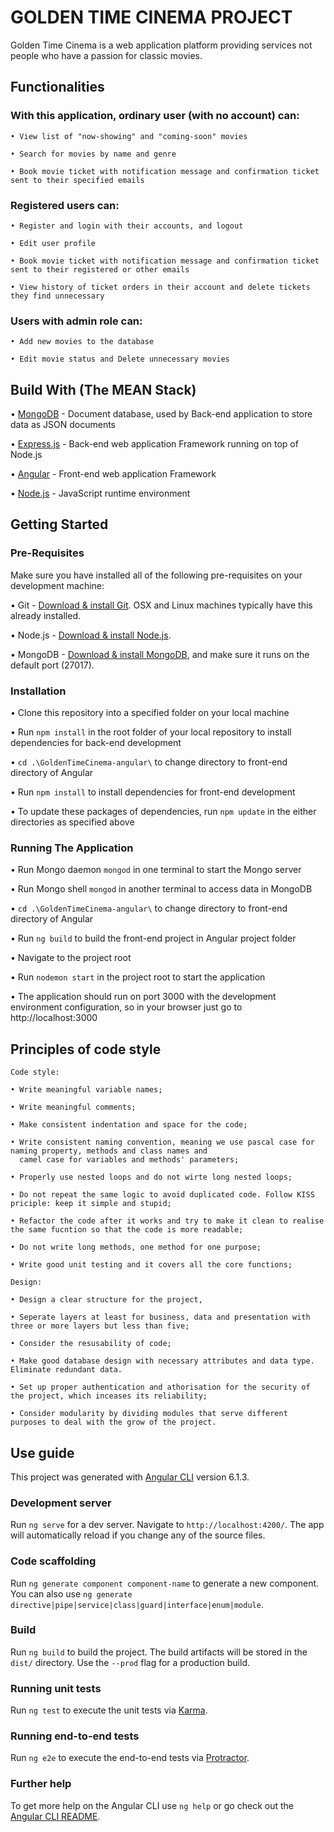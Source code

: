 # GOLDEN TIME CINEMA PROJECT

Golden Time Cinema is a web application platform providing services not people who have a passion for classic movies.

## Functionalities

### With this application, ordinary user (with no account) can:

    • View list of "now-showing" and "coming-soon" movies

    • Search for movies by name and genre

    • Book movie ticket with notification message and confirmation ticket sent to their specified emails

### Registered users can:

    • Register and login with their accounts, and logout

    • Edit user profile

    • Book movie ticket with notification message and confirmation ticket sent to their registered or other emails

    • View history of ticket orders in their account and delete tickets they find unnecessary

### Users with admin role can:

    • Add new movies to the database

    • Edit movie status and Delete unnecessary movies

## Build With (The MEAN Stack)

• [MongoDB](https://www.mongodb.com/) - Document database, used by Back-end application to store data as JSON documents

• [Express.js](https://expressjs.com/) - Back-end web application Framework running on top of Node.js

• [Angular](https://angular.io/) - Front-end web application Framework

• [Node.js](https://nodejs.org/en/) - JavaScript runtime environment

## Getting Started

### Pre-Requisites

Make sure you have installed all of the following pre-requisites on your development machine:

• Git - [Download & install Git](https://git-scm.com/downloads). OSX and Linux machines typically have this already installed.

• Node.js - [Download & install Node.js](https://nodejs.org/en/download/).

• MongoDB - [Download & install MongoDB](https://www.mongodb.com/download-center?initial=true), and make sure it runs on the default port (27017).

### Installation

• Clone this repository into a specified folder on your local machine

• Run `npm install` in the root folder of your local repository to install dependencies for back-end development

• `cd .\GoldenTimeCinema-angular\` to change directory to front-end directory of Angular

• Run `npm install` to install dependencies for front-end development

• To update these packages of dependencies, run `npm update` in the either directories as specified above

### Running The Application

• Run Mongo daemon `mongod` in one terminal to start the Mongo server

• Run Mongo shell `mongod` in another terminal to access data in MongoDB

• `cd .\GoldenTimeCinema-angular\` to change directory to front-end directory of Angular

• Run `ng build` to build the front-end project in Angular project folder

• Navigate to the project root

• Run `nodemon start` in the project root to start the application

• The application should run on port 3000 with the development environment configuration, so in your browser just go to http://localhost:3000

## Principles of code style

    Code style:

    • Write meaningful variable names;

    • Write meaningful comments;

    • Make consistent indentation and space for the code;

    • Write consistent naming convention, meaning we use pascal case for naming property, methods and class names and
      camel case for variables and methods' parameters;

    • Properly use nested loops and do not wirte long nested loops;

    • Do not repeat the same logic to avoid duplicated code. Follow KISS priciple: keep it simple and stupid;

    • Refactor the code after it works and try to make it clean to realise the same fucntion so that the code is more readable;

    • Do not write long methods, one method for one purpose;

    • Write good unit testing and it covers all the core functions;

    Design:

    • Design a clear structure for the project,

    • Seperate layers at least for business, data and presentation with three or more layers but less than five;

    • Consider the resusability of code;

    • Make good database design with necessary attributes and data type. Eliminate redundant data.

    • Set up proper authentication and athorisation for the security of the project, which inceases its reliability;

    • Consider modularity by dividing modules that serve different purposes to deal with the grow of the project.

## Use guide

This project was generated with [Angular CLI](https://github.com/angular/angular-cli) version 6.1.3.

### Development server

Run `ng serve` for a dev server. Navigate to `http://localhost:4200/`. The app will automatically reload if you change any of the source files.

### Code scaffolding

Run `ng generate component component-name` to generate a new component. You can also use `ng generate directive|pipe|service|class|guard|interface|enum|module`.

### Build

Run `ng build` to build the project. The build artifacts will be stored in the `dist/` directory. Use the `--prod` flag for a production build.

### Running unit tests

Run `ng test` to execute the unit tests via [Karma](https://karma-runner.github.io).

### Running end-to-end tests

Run `ng e2e` to execute the end-to-end tests via [Protractor](http://www.protractortest.org/).

### Further help

To get more help on the Angular CLI use `ng help` or go check out the [Angular CLI README](https://github.com/angular/angular-cli/blob/master/README.md).
